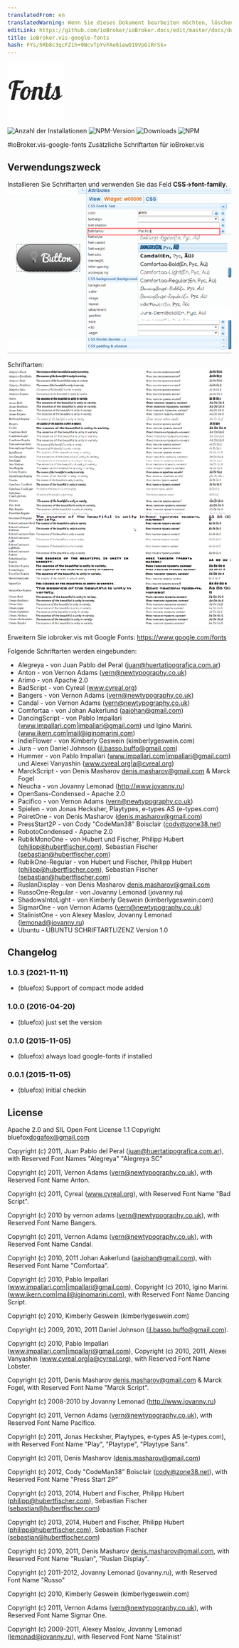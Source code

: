 ```yaml
---
translatedFrom: en
translatedWarning: Wenn Sie dieses Dokument bearbeiten möchten, löschen Sie bitte das Feld "translationsFrom". Andernfalls wird dieses Dokument automatisch erneut übersetzt
editLink: https://github.com/ioBroker/ioBroker.docs/edit/master/docs/de/adapterref/iobroker.vis-google-fonts/README.md
title: ioBroker.vis-google-fonts
hash: FYs/5Rb8c3qcFZ1h+9NcvTpYvFAe6iewO19VpOiRrSk=
---
```

![Logo](../../../en/adapterref/iobroker.vis-google-fonts/admin/vis-google-fonts.png)

![Anzahl der Installationen](http://iobroker.live/badges/vis-google-fonts-stable.svg)
![NPM-Version](http://img.shields.io/npm/v/iobroker.vis-google-fonts.svg)
![Downloads](https://img.shields.io/npm/dm/iobroker.vis-google-fonts.svg)
![NPM](https://nodei.co/npm/iobroker.vis-google-fonts.png?downloads=true)

#ioBroker.vis-google-fonts
Zusätzliche Schriftarten für ioBroker.vis

## Verwendungszweck
Installieren Sie Schriftarten und verwenden Sie das Feld **CSS->font-family**.
![Wie benutzt man](../../../en/adapterref/iobroker.vis-google-fonts/img/usage.png)

Schriftarten: ![Schriftarten](../../../en/adapterref/iobroker.vis-google-fonts/img/fonts.png)

Erweitern Sie iobroker.vis mit Google Fonts: https://www.google.com/fonts

Folgende Schriftarten werden eingebunden:

- Alegreya - von Juan Pablo del Peral (juan@huertatipografica.com.ar)
- Anton - von Vernon Adams (vern@newtypography.co.uk)
- Arimo - von Apache 2.0
- BadScript - von Cyreal (www.cyreal.org)
- Bangers - von Vernon Adams (vern@newtypography.co.uk)
- Candal - von Vernon Adams (vern@newtypography.co.uk)
- Comfortaa - von Johan Aakerlund (aajohan@gmail.com)
- DancingScript - von Pablo Impallari (www.impallari.com|impallari@gmail.com) und Igino Marini. (www.ikern.com|mail@iginomarini.com)
- IndieFlower - von Kimberly Geswein (kimberlygeswein.com)
- Jura - von Daniel Johnson (<il.basso.buffo@gmail.com>)
- Hummer - von Pablo Impallari (www.impallari.com|impallari@gmail.com) und Alexei Vanyashin (www.cyreal.org|a@cyreal.org)
- MarckScript - von Denis Masharov <denis.masharov@gmail.com> & Marck Fogel
- Neucha - von Jovanny Lemonad (http://www.jovanny.ru)
- OpenSans-Condensed - Apache 2.0
- Pacifico - von Vernon Adams (vern@newtypography.co.uk)
- Spielen - von Jonas Hecksher, Playtypes, e-types AS (e-types.com)
- PoiretOne - von Denis Masharov (denis.masharov@gmail.com)
- PressStart2P - von Cody "CodeMan38" Boisclair (cody@zone38.net)
- RobotoCondensed - Apache 2.0
- RubikMonoOne - von Hubert und Fischer, Philipp Hubert (philipp@hubertfischer.com), Sebastian Fischer (sebastian@hubertfischer.com)
- RubikOne-Regular - von Hubert und Fischer, Philipp Hubert (philipp@hubertfischer.com), Sebastian Fischer (sebastian@hubertfischer.com)
- RuslanDisplay - von Denis Masharov <denis.masharov@gmail.com>
- RussoOne-Regular - von Jovanny Lemonad (jovanny.ru)
- ShadowsIntoLight - von Kimberly Geswein (kimberlygeswein.com)
- SigmarOne - von Vernon Adams (vern@newtypography.co.uk)
- StalinistOne - von Alexey Maslov, Jovanny Lemonad (lemonad@jovanny.ru)
- Ubuntu - UBUNTU SCHRIFTARTLIZENZ Version 1.0

<!-- Platzhalter für die nächste Version (am Zeilenanfang):

### __ARBEITEN IN PROGRESS__ -->

## Changelog
### 1.0.3 (2021-11-11)
* (bluefox) Support of compact mode added

### 1.0.0 (2016-04-20)
* (bluefox) just set the version

### 0.1.0 (2015-11-05)
* (bluefox) always load google-fonts if installed

### 0.0.1 (2015-11-05)
* (bluefox) initial checkin

## License
 Apache 2.0 and SIL Open Font License 1.1
 Copyright bluefox<dogafox@gmail.com>
 
 Copyright (c) 2011, Juan Pablo del Peral (juan@huertatipografica.com.ar), 
 with Reserved Font Names "Alegreya" "Alegreya SC"
 
 Copyright (c) 2011, Vernon Adams (vern@newtypography.co.uk),
 with Reserved Font Name Anton.
 
 Copyright (c) 2011, Cyreal (www.cyreal.org),
 with Reserved Font Name "Bad Script".
 
 Copyright (c) 2010 by vernon adams (vern@newtypography.co.uk),
 with Reserved Font Name Bangers.
 
 Copyright (c) 2011, Vernon Adams (vern@newtypography.co.uk),
 with Reserved Font Name Candal.
 
 Copyright (c) 2010, 2011 Johan Aakerlund (aajohan@gmail.com),
 with Reserved Font Name "Comfortaa".
 
 Copyright (c) 2010, Pablo Impallari (www.impallari.com|impallari@gmail.com),
 Copyright (c) 2010, Igino Marini. (www.ikern.com|mail@iginomarini.com),
 with Reserved Font Name Dancing Script.
 
 Copyright (c) 2010, Kimberly Geswein (kimberlygeswein.com)
 
 Copyright (c) 2009, 2010, 2011 Daniel Johnson (<il.basso.buffo@gmail.com>).
 
 Copyright (c) 2010, Pablo Impallari (www.impallari.com|impallari@gmail.com),
 Copyright (c) 2010, 2011, Alexei Vanyashin (www.cyreal.org|a@cyreal.org),
 with Reserved Font Name Lobster.
 
 Copyright (c) 2011, Denis Masharov <denis.masharov@gmail.com> & Marck Fogel,
 with Reserved Font Name "Marck Script".
 
 Copyright (c) 2008-2010 by Jovanny Lemonad (http://www.jovanny.ru)
 
 Copyright (c) 2011, Vernon Adams (vern@newtypography.co.uk),
 with Reserved Font Name Pacifico.
 
 Copyright (c) 2011, Jonas Hecksher, Playtypes, e-types AS (e-types.com),
 with Reserved Font Name "Play", "Playtype", "Playtype Sans".
 
 Copyright (c) 2011, Denis Masharov (denis.masharov@gmail.com)
 
 Copyright (c) 2012, Cody "CodeMan38" Boisclair (cody@zone38.net), with Reserved Font Name "Press Start 2P"
 
 Copyright (c) 2013, 2014, Hubert and Fischer, Philipp Hubert (philipp@hubertfischer.com), Sebastian Fischer (sebastian@hubertfischer.com)
 
 Copyright (c) 2013, 2014, Hubert and Fischer, Philipp Hubert (philipp@hubertfischer.com), Sebastian Fischer (sebastian@hubertfischer.com)
 
 Copyright (c) 2010, 2011, Denis Masharov <denis.masharov@gmail.com>,
 with Reserved Font Name "Ruslan", "Ruslan Display".
 
 Copyright (c) 2011-2012, Jovanny Lemonad (jovanny.ru), with Reserved Font Name "Russo"
 
 Copyright (c) 2010, Kimberly Geswein (kimberlygeswein.com)
 
 Copyright (c) 2011, Vernon Adams (vern@newtypography.co.uk),
 with Reserved Font Name Sigmar One.
 
 Copyright (c) 2009-2011, Alexey Maslov, Jovanny Lemonad (lemonad@jovanny.ru), with Reserved Font Name 'Stalinist'